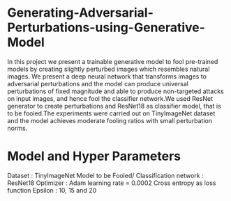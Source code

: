 # Generating-Adversarial-Perturbations-using-Generative-Model

In this project we present a trainable generative model to fool pre-trained models by creating slightly perturbed images which resembles natural images. We present a deep neural network that transforms images to adversarial perturbations and the model can produce universal perturbations of fixed magnitude and able to produce non-targeted attacks on input images, and hence fool the classifier network.We used ResNet generator to create perturbations and ResNet18 as classifier model, that is to be fooled.The experiments were carried out on TinyImageNet dataset and the model achieves moderate fooling ratios with small perturbation norms.

# Model and Hyper Parameters

Dataset : TinyImageNet
Model to be Fooled/ Classification network : ResNet18
Optimizer : Adam
learning rate = 0.0002
Cross entropy as loss function
Epsilon : 10, 15 and 20
